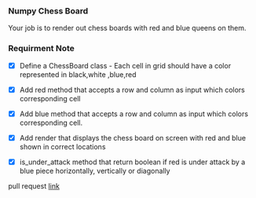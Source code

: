 
### Numpy Chess Board

Your job is to render out chess boards with red and blue queens on them.

### Requirment Note

-[X] Define a ChessBoard class - Each cell in grid should have a color represented in black,white ,blue,red 

-[X] Add red method that accepts a row and column as input which colors corresponding cell

-[X] Add blue method that accepts a row and column as input which colors corresponding cell.

-[X] Add render that displays the chess board on screen with red and blue shown in correct locations

-[X] is_under_attack method that return boolean if red is under attack by a blue piece horizontally, vertically or diagonally


pull request [link](https://github.com/monaSalih/chess-board/pull/1)
<!-- 
#test
one two three12121212222334
 -->